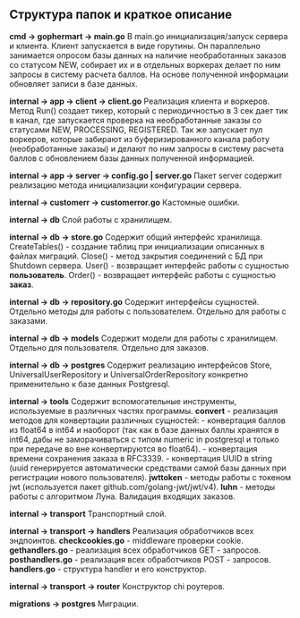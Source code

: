 ## Структура папок и краткое описание

**cmd -> gophermart -> main.go**
В main.go инициализация/запуск сервера и клиента. Клиент запускается в виде горутины. Он параллельно занимается опросом базы данных на наличие необработанных заказов со статусом NEW, собирает их и в отдельных воркерах делает по ним запросы в систему расчета баллов. На основе полученной информации обновляет записи в базе данных. 
   
**internal -> app -> client -> client.go**
Реализация клиента  и воркеров. 
Метод Run() создает тикер, который с периодичностью в 3 сек дает тик в канал, где запускается проверка на необработанные заказы со статусами NEW, PROCESSING, REGISTERED. Так же запускает пул воркеров, которые забирают из буферизированного канала работу (необработанные заказы) и делают по ним запросы в систему расчета баллов с обновлением базы данных полученной информацией.

**internal -> app -> server -> config.go
												|
												server.go**
Пакет server содержит реализацию метода инициализации конфигурации сервера. 

**internal -> customerr -> customerror.go**
Кастомные ошибки.

**internal -> db**
Слой работы с хранилищем.

**internal -> db -> store.go**
Содержит общий интерфейс хранилища. 
CreateTables() - создание таблиц при инициализации описанных в файлах миграций.
Close() - метод закрытия соединений с БД при Shutdown сервера.
User() - возвращает интерфейс работы с сущностью **пользователь**.
Order() - возвращает интерфейс работы с сущностью **заказ**.

**internal -> db -> repository.go**
Содержит интерфейсы сущностей. 
Отдельно методы для работы с пользователем.
Отдельно для работы с заказами.

**internal -> db -> models**
Содержит модели для работы с хранилищем.
Отдельно для пользователя.
Отдельно для заказов.

**internal -> db -> postgres**
Содержит реализацию интерфейсов Store, UniversalUserRepository и UniversalOrderRepository конкретно применительно к базе данных Postgresql.

**internal -> tools**
Содержит вспомогательные инструменты, используемые в различных частях программы.
**convert** - реализация методов для конвертации различных сущностей:
				- конвертация баллов из float64 в int64 и наоборот (так как в базе данных баллы хранятся в int64, дабы не заморачиваться с типом numeric in postgresql и только при передаче во вне конвертируются во float64).
				- конвертация времени сохранения заказа в RFC3339.
				- конвертация UUID в string (uuid генерируется автоматически средствами самой базы данных при регистрации нового пользователя).
**jwttoken** - методы работы с токеном jwt (используется пакет github.com/golang-jwt/jwt/v4).
**luhn** - методы работы с алгоритмом Луна. Валидация входящих заказов.

**internal -> transport**
Транспортный слой.

**internal -> transport -> handlers**
Реализация обработчиков всех эндпоинтов.
**checkcookies.go** - middleware проверки cookie.
**gethandlers.go** - реализация всех обработчиков GET - запросов.
**posthandlers.go** - реализация всех обработчиков POST - запросов.
**handlers.go** - структура handler и его конструктор.

**internal -> transport -> router**
Конструктор chi роутеров.

**migrations -> postgres**
Миграции.


